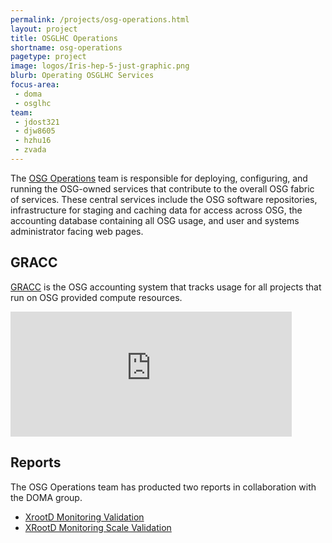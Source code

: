 ```yaml
---
permalink: /projects/osg-operations.html
layout: project
title: OSGLHC Operations
shortname: osg-operations
pagetype: project
image: logos/Iris-hep-5-just-graphic.png
blurb: Operating OSGLHC Services
focus-area:
 - doma
 - osglhc
team:
 - jdost321
 - djw8605
 - hzhu16
 - zvada
---
```


The [OSG Operations](https://opensciencegrid.org/operations/) team is responsible for deploying, configuring, and running the OSG-owned services that contribute to the overall OSG fabric of services. These central services include the OSG software repositories, infrastructure for staging and caching data for access across OSG, the accounting database containing all OSG usage, and user and systems administrator facing web pages.

## GRACC

[GRACC](https://gracc.opensciencegrid.org) is the OSG accounting system that tracks usage for all projects that run on OSG provided compute resources.

<iframe src="https://gracc.opensciencegrid.org/d-solo/000000074/gracc-home?orgId=1&from=1136073600000&to=now&panelId=15" width="450" height="200" frameborder="0"></iframe>

## Reports

The OSG Operations team has producted two reports in collaboration with the DOMA group.

- [XrootD Monitoring Validation](https://doi.org/10.5281/zenodo.3981359)
- [XRootD Monitoring Scale Validation](https://doi.org/10.5281/zenodo.4688624)


